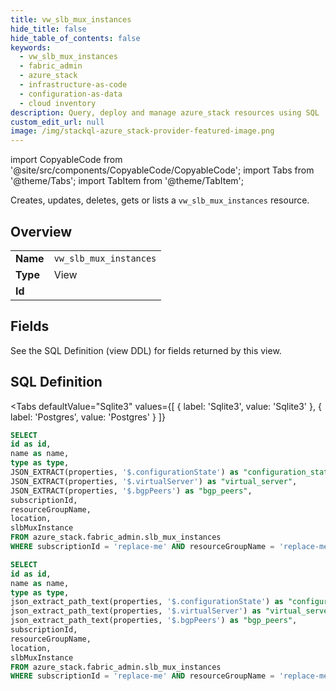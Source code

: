 ```yaml
--- 
title: vw_slb_mux_instances
hide_title: false
hide_table_of_contents: false
keywords:
  - vw_slb_mux_instances
  - fabric_admin
  - azure_stack
  - infrastructure-as-code
  - configuration-as-data
  - cloud inventory
description: Query, deploy and manage azure_stack resources using SQL
custom_edit_url: null
image: /img/stackql-azure_stack-provider-featured-image.png
---
```


import CopyableCode from '@site/src/components/CopyableCode/CopyableCode';
import Tabs from '@theme/Tabs';
import TabItem from '@theme/TabItem';

Creates, updates, deletes, gets or lists a <code>vw_slb_mux_instances</code> resource.

## Overview
<table><tbody>
<tr><td><b>Name</b></td><td><code>vw_slb_mux_instances</code></td></tr>
<tr><td><b>Type</b></td><td>View</td></tr>
<tr><td><b>Id</b></td><td><CopyableCode code="azure_stack.fabric_admin.vw_slb_mux_instances" /></td></tr>
</tbody></table>

## Fields

See the SQL Definition (view DDL) for fields returned by this view.

## SQL Definition

<Tabs
defaultValue="Sqlite3"
values={[
{ label: 'Sqlite3', value: 'Sqlite3' },
{ label: 'Postgres', value: 'Postgres' }
]}
>
<TabItem value="Sqlite3">

```sql
SELECT
id as id,
name as name,
type as type,
JSON_EXTRACT(properties, '$.configurationState') as "configuration_state",
JSON_EXTRACT(properties, '$.virtualServer') as "virtual_server",
JSON_EXTRACT(properties, '$.bgpPeers') as "bgp_peers",
subscriptionId,
resourceGroupName,
location,
slbMuxInstance
FROM azure_stack.fabric_admin.slb_mux_instances
WHERE subscriptionId = 'replace-me' AND resourceGroupName = 'replace-me' AND location = 'replace-me';
```

</TabItem>
<TabItem value="Postgres">

```sql
SELECT
id as id,
name as name,
type as type,
json_extract_path_text(properties, '$.configurationState') as "configuration_state",
json_extract_path_text(properties, '$.virtualServer') as "virtual_server",
json_extract_path_text(properties, '$.bgpPeers') as "bgp_peers",
subscriptionId,
resourceGroupName,
location,
slbMuxInstance
FROM azure_stack.fabric_admin.slb_mux_instances
WHERE subscriptionId = 'replace-me' AND resourceGroupName = 'replace-me' AND location = 'replace-me';
```

</TabItem>
</Tabs>
